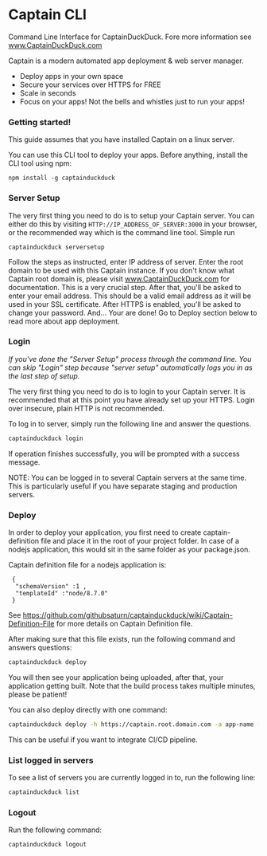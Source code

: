 # Captain CLI

Command Line Interface for CaptainDuckDuck. Fore more information see www.CaptainDuckDuck.com

Captain is a modern automated app deployment & web server manager.
  - Deploy apps in your own space
  - Secure your services over HTTPS for FREE
  - Scale in seconds
  - Focus on your apps! Not the bells and whistles just to run your apps!

### Getting started!

This guide assumes that you have installed Captain on a linux server.

You can use this CLI tool to deploy your apps. Before anything, install the CLI tool using npm:
```
npm install -g captainduckduck
```

### Server Setup

The very first thing you need to do is to setup your Captain server. You can either do this by visiting `HTTP://IP_ADDRESS_OF_SERVER:3000` in your browser, or the recommended way which is the command line tool. Simple run
```
captainduckduck serversetup
```

Follow the steps as instructed, enter IP address of server. Enter the root domain to be used with this Captain instance. If you don't know what Captain root domain is, please visit www.CaptainDuckDuck.com for documentation. This is a very crucial step. After that, you'll be asked to enter your email address. This should be a valid email address as it will be used in your SSL certificate. After HTTPS is enabled, you'll be asked to change your password. And... Your are done! Go to Deploy section below to read more about app deployment.


### Login

*If you've done the "Server Setup" process through the command line. You can skip "Login" step because "server setup" automatically logs you in as the last step of setup.*

The very first thing you need to do is to login to your Captain server. It is recommended that at this point you have already set up your HTTPS. Login over insecure, plain HTTP is not recommended.

To log in to server, simply run the following line and answer the questions.

```bash
captainduckduck login
```

If operation finishes successfully, you will be prompted with a success message.

NOTE: You can be logged in to several Captain servers at the same time. This is particularly useful if you have separate staging and production servers.

### Deploy

In order to deploy your application, you first need to create captain-definition file and place it in the root of your project folder. In case of a nodejs application, this would sit in the same folder as your package.json.

Captain definition file for a nodejs application is:

```
 {
  "schemaVersion" :1 ,
  "templateId" :"node/8.7.0"
 }
```


See https://github.com/githubsaturn/captainduckduck/wiki/Captain-Definition-File for more details on Captain Definition file.

After making sure that this file exists, run the following command and answers questions:

```bash
captainduckduck deploy
```

You will then see your application being uploaded, after that, your application getting built. Note that the build process takes multiple minutes, please be patient!

You can also deploy directly with one command:
```bash
captainduckduck deploy -h https://captain.root.domain.com -a app-name -p password -b branchName
```

This can be useful if you want to integrate CI/CD pipeline.


### List logged in servers

To see a list of servers you are currently logged in to, run the following line:

```bash
captainduckduck list
```

### Logout

Run the following command:

```bash
captainduckduck logout
```
